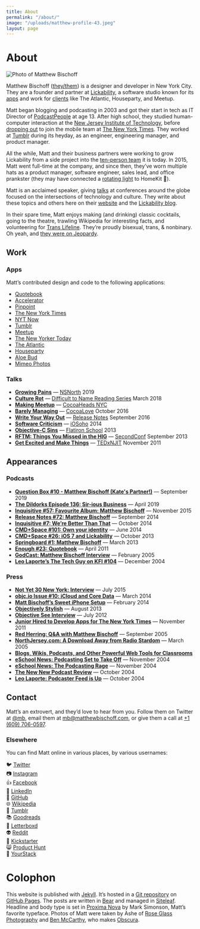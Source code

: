 ```yaml
---
title: About
permalink: "/about/"
image: "/uploads/matthew-profile-43.jpeg"
layout: page
---
```


# About

![Photo of Matthew Bischoff](/uploads/matthew-profile-43.jpeg)

Matthew Bischoff ([they/them](https://pronoun.is/they)) is a designer and developer in New York City. They are a founder and partner at [Lickability](https://lickability.com), a software studio known for its [apps](https://lickability.com/products) and work for [clients](https://lickability.com/clients) like The Atlantic, Houseparty, and Meetup.

Matt began blogging and podcasting in 2003 and got their start in tech as IT Director of [PodcastPeople](https://www.podcastpeople.com/) at age 13. After high school, they studied human-computer interaction at the [New Jersey Institute of Technology](https://www.njit.edu/), before [dropping out](https://matthewbischoff.com/don-t-go-to-college/) to join the mobile team at [The New York Times](https://www.nytimes.com/). They worked at [Tumblr](https://www.tumblr.com/) during its heyday, as an engineer, engineering manager, and product manager.

All the while, Matt and their business partners were working to grow Lickability from a side project into the [ten-person team](https://lickability.com/about) it is today. In 2015, Matt went full-time at the company, and since then, they’ve worn multiple hats as a product manager, software engineer, sales lead, and office prankster (they may have connected a [rotating light](https://www.instagram.com/p/BfouMHbFutA/?igshid=i0757y9umgi8) to HomeKit 🚨).

Matt is an acclaimed speaker, giving [talks](https://matthewbischoff.com/category/talks/) at conferences around the globe focused on the intersections of technology and culture. They write about these topics and others here on their [website](https://matthewbischoff.com) and the [Lickability blog](https://lickability.com/blog/).

In their spare time, Matt enjoys making (and drinking) classic cocktails, going to the theatre, trawling Wikipedia for interesting facts, and volunteering for [Trans Lifeline](https://www.translifeline.org/). They’re proudly bisexual, trans, & nonbinary. Oh yeah, and [they were on Jeopardy](https://www.j-archive.com/showgame.php?game_id=3342).

## Work

### Apps

Matt’s contributed design and code to the following applications:

* [Quotebook](http://quotebookapp.com)
* [Accelerator](http://acceleratorapp.com)
* [Pinpoint](https://lickability.com/pinpoint)
* [The New York Times](https://apps.apple.com/us/app/the-new-york-times/id284862083)
* [NYT Now](https://www.niemanlab.org/2014/04/nyt-now-out-today-mixes-lots-of-good-mobile-centric-ideas-with-moments-of-caution/)
* [Tumblr](https://apps.apple.com/us/app/tumblr/id305343404)
* [Meetup](https://www.meetup.com/apps/)
* [The New Yorker Today](https://www.newyorker.com/today)
* [The Atlantic](https://apps.apple.com/us/app/the-atlantic-magazine/id397599894)
* [Houseparty](https://houseparty.com)
* [Aloe Bud](https://aloebud.com/)
* [Mimeo Photos](https://mimeophotos.com)

### Talks

* **[Growing Pains](https://matthewbischoff.com/nsnorth/)** — [NSNorth](https://nsnorth.ca) 2019
* **[Culture Rot](https://matthewbischoff.com/culture-rot/)** — [Difficult to Name Reading Series](http://www.ryansartor.com) March 2018
* **[Making Meetup](https://speakerdeck.com/matthewbischoff/making-meetup-6-dot-0)** — [CocoaHeads NYC](http://www.cocoaheadsnyc.org)
* **[Barely Managing](https://matthewbischoff.com/barely-managing/)** — [CocoaLove](https://cocoalove.org) October 2016
* **[Write Your Way Out](https://matthewbischoff.com/write-your-way-out/)** — [Release Notes](https://2016.releasenotes.tv) September 2016
* **[Software Criticism](https://speakerdeck.com/matthewbischoff/software-criticism)** — [iOSoho](http://www.meetup.com/iOSoho/events/145810582/) 2014
* **[Objective-C Sins](https://speakerdeck.com/matthewbischoff/objective-c-sins)** — [Flatiron School](http://flatironschool.com) 2013
* **[RFTM: Things You Missed in the HIG](https://matthewbischoff.com/rtfm/)** — [SecondConf](http://secondconf.com) September 2013
* **[Get Excited and Make Things](https://speakerdeck.com/matthewbischoff/get-excited-and-make-things)** —  [TEDxNJIT](https://www.youtube.com/watch?v=R1afhypdiBQ) November 2011

## Appearances

### Podcasts

* **[Question Box #10 - Matthew Bischoff (Kate's Partner!)](https://questionbox.libsyn.com/10-matthew-bischoff-kates-partner)** — September 2019
* **[The Dildorks Episode 136: Sir-ious Business](https://thedildorks.wordpress.com/portfolio/episode-136-sir-ious-business/)** — April 2019
* **[Inquisitive #57: Favourite Album: Matthew Bischoff](https://www.relay.fm/inquisitive/57)** — November 2015
* **[Release Notes #72: Matthew Bischoff](http://releasenotes.tv/72-matthew-bischoff/)** — September 2014
* **[Inquisitive #7: We’re Better Than That](http://www.relay.fm/inquisitive/7)** — October 2014
* **[CMD+Space #101: Own your identity](https://www.relay.fm/cmdspace/101)** — June 2014
* **[CMD+Space #26: iOS 7 and Lickability](https://www.relay.fm/cmdspace/66)** — October 2013
* **[Springboard #1: Matthew Bischoff](http://web.archive.org/web/20130809181910/http://springboardshow.com/episodes/1)** — March 2013
* **[Enough #23: Quotebook](http://minimalmac.com/enough/#ep23)** — April 2011
* **[GodCast: Matthew Bischoff Interview](http://www.godcast.org/categories/behindTheScenes/2005/02/08.html#a349)** —  February 2005
* **[Leo Laporte’s The Tech Guy on KFI #104](http://web.archive.org/web/20060624004717/http://leoville.tv/radio/pmwiki.php/ShowNotes/Show104)** — December 2004

### Press

* **[Not Yet 30 New York: Interview](http://web.archive.org/web/20160320020512/http://ny30ny.com/matthew-bischoff/)** — July 2015
* **[objc.io Issue #10: iCloud and Core Data](http://www.objc.io/issue-10/icloud-core-data.html)** — March 2014
* **[Matt Bischoff’s Sweet iPhone Setup](http://thesweetsetup.com/matt-bischoffs-sweet-iphone-setup/)** — February 2014
* **[Objectively Stylish](http://open.blogs.nytimes.com/2013/08/01/objectively-stylish/)** — August 2013
* **[Objective See Interview](http://web.archive.org/web/20150131063752/http://www.objectivesee.com/matthew.bischoff.html)** — July 2012
* **[Junior Hired to Develop Apps for The New York Times](http://web.archive.org/web/20160417051240/https://www.njit.edu/features/sceneandheard/matt-bischoff.php)** — November 2011
* **[Red Herring: Q&A with Matthew Bischoff](http://web.archive.org/web/20060325195516/http://www.redherring.com/Article.aspx?a=13836&hed=Q%26amp%3bA%3a+Matthew+Bischoff)** — September 2005
* **[NorthJersey.com: A Download Away from Radio Stardom](http://web.archive.org/web/20051220143434/http://northjersey.com/page.php?qstr=eXJpcnk3ZjczN2Y3dnFlZUVFeXk2NTUmZmdiZWw3Zjd2cWVlRUV5eTY2NjI3OTImeXJpcnk3ZjcxN2Y3dnFlZUVFeXk3)** — March 2005
* **[Blogs, Wikis, Podcasts, and Other Powerful Web Tools for Classrooms](https://books.google.com/books?id=CArG5bfUy-sC&pg=PA112&dq=matthew+bischoff&hl=en&newbks=1&newbks_redir=0&sa=X&ved=2ahUKEwi9tZyFsMDnAhXIrFkKHfBTA6oQ6AEwA3oECAIQAg#v=onepage&q=matthew%20bischoff&f=false)**
* **[eSchool News: Podcasting Set to Take Off](http://web.archive.org/web/20070815111749/http://www.eschoolnews.com/news/showStory.cfm?ArticleID=5381)** — November 2004
* **[eSchool News: The Podcasting Rage](http://web.archive.org/web/20070814052819/http://www.eschoolnews.com/eti/2004/11/000371.php)** — November 2004
* **[The New New Podcast Review](http://web.archive.org/web/20070814221338/http://podcastreviews.net/archives/podcast_review/podcast_review_esc_from_the_world_radio.html)** — October 2004
* **[Leo Laporte: Podcaster Feed is Up](https://leolaporte.com/2004/10/04/podcaster_feed_is_up/)** — October 2004

## Contact

Matt’s an extrovert, and they’d love to hear from you. Follow them on Twitter at [@mb](https://twitter.com/mb), email them at [mb@matthewbischoff.com](mailto:mb@matthewbischoff.com), or give them a call at <a href="tel:+16097060597">+1 (609) 706-0597</a>.

### Elsewhere

You can find Matt online in various places, by various usernames:

🐦 [Twitter](https://twitter.com/mb)  
📷 [Instagram](https://instagram/mattb)  
👍 [Facebook](https://facebook.com/matthewbischoff)  
💼 [LinkedIn](https://www.linkedin.com/in/matthewbischoff)   
🐙 [GitHub](https://github.com/mattbischoff)  
🌐 [Wikipedia](https://en.wikipedia.org/wiki/User:Matthewbischoff)  
🥃 [Tumblr](http://mttb.me)  
📚 [Goodreads](https://goodreads.com/matthewbischoff)  
🎥 [Letterboxd](https://letterboxd.com/matthewbischoff)  
👽 [Reddit](http://www.reddit.com/user/matthewbischoff/)  
💸 [Kickstarter](https://www.kickstarter.com/profile/matthewbischoff)  
😸 [Product Hunt](https://www.producthunt.com/@mb)  
🥞 [YourStack](https://yourstack.com/@mb)

# Colophon

This website is published with [Jekyll](https://jekyllrb.com). It’s hosted in a [Git repository](https://github.com/mattbischoff/matthewbischoff.com) on [GitHub Pages](https://pages.github.com). The posts are written in [Bear](https://bear.app) and managed in [Siteleaf](https://www.siteleaf.com). Headline and body type is set in [Proxima Nova](https://www.google.com/search?client=safari&rls=en&q=Proxima+Nova&ie=UTF-8&oe=UTF-8) by Mark Simonson, Matt’s favorite typeface. Photos of Matt were taken by Ashe of [Rose Glass Photography](https://www.roseglass.pictures) and [Ben McCarthy](https://twitter.com/benricem), who makes [Obscura](https://obscura.app).